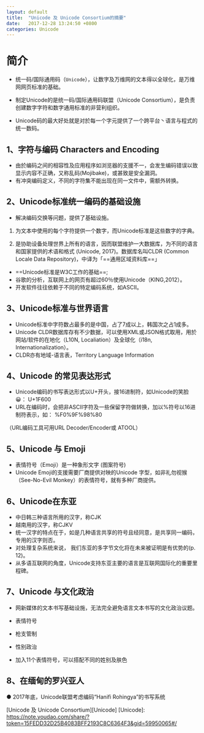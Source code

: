 ```yaml
---
layout: default
title:  "Unicode 及 Unicode Consortium的摘要"
date:   2017-12-28 13:24:50 +0800
categories: Unicode
---
```

# 简介
- 统一码/国际通用码（`Unicode`），让数字及万维网的文本得以全球化，是万维网网页标准的基础。

- 制定Unicode的是统一码/国际通用码联盟（Unicode Consortium），是负责创建数字字符和数字通用标准的非营利组织。

- Unicode码的最大好处就是对於每一个字元提供了一个跨平台丶语言与程式的统一数码。

## 1、字符与编码 Characters and Encoding
- 由於编码之间的相容性及应用程序如浏览器的支援不一，会发生编码错误以致显示内容不正确，又称乱码(Mojibake)，或甚致是安全漏洞。
- 有冲突编码定义，不同的字符集不能出现在同一文件中，需额外转换。

## 2、Unicode标准统一编码的基础设施
- 解决编码交换等问题，提供了基础设施。
1. 为文本中使用的每个字符提供一个数字，而Unicode标准是这些数字的字典。

2. 是协助设备处理世界上所有的语言，因而联盟维护一大数据库，为不同的语言和国家提供的术语和格式 (Unicode, 2017)。数据库名叫CLDR (Common Locale Data Repository)，中译为「==通用区域资料库==」
- ==Unicode标准是W3C工作的基础==; 
- 谷歌的分析，互联网上的网页有超过60％使用Unicode（KING,2012）。
- 开发软件往往依赖于不同的特定编码系统，如ASCII。

## 3、Unicode标准与世界语言
- Unicode标准中字符数占最多的是中国，占了7成以上，韩国次之占1成多。
- Unicode CLDR数据库存有不少数据，可以使用XML或JSON格式取用，用於网站/软件的在地化（L10N, Localiation）及全球化（i18n, Internationalization）。
- CLDR亦有地域-语言表，Territory Language Information

## 4、Unicode 的常见表达形式
- Unicode编码的书写表达形式以U+开头，接16进制符，如Unicode的笑脸😀：
U+1F600
- URL在编码时，会把非ASCII字符及一些保留字符做转换，加以%符号以16进制符表示，如：
%F0%9F%98%80

（URL编码工具可用URL Decoder/Encoder或 ATOOL）

## 5、Unicode 与 Emoji
- 表情符号（Emoji）是一种象形文字 (图案符号)
- Unicode Emoji的支援需要厂商提供对映的Unicode 字型，如非礼勿视猴（See-No-Evil Monkey）的表情符号，就有多种厂商提供。

## 6、Unicode在东亚
- 中日韩三种语言所用的汉字，称CJK
- 越南用的汉字，称CJKV
- 统一汉字的特点在于，如是几种语言共享的符号且经同意，是共享同一编码，专用的汉字则否。
- 对处理复杂系统来说， 我们东亚的多字节文化将在未来被证明是有优势的(p. 12)。
- 从多语互联网的角度，Unicode支持东亚主要的语言是互联网国际化的重要里程碑。

## 7、Unicode 与文化政治
- 网新媒体的文本书写基础设施，无法完全避免语言文本书写的文化政治议题。

- 表情符号
- 枪支管制
- 性别政治
- 加入11个表情符号，可以搭配不同的姓别及肤色

## 8、在缅甸的罗兴亚人
  ● 2017年底，Unicode联盟考虑编码“Hanifi Rohingya”的书写系统

 [Unicode 及 Unicode Consortium][Unicode]
[Unicode]: https://note.youdao.com/share/?token=15FEDD32D25B4083BFF2193C8C6364F3&gid=59950065#/